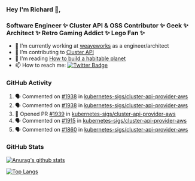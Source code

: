 ### Hey I'm Richard 👋, 

<h3 align="left">Software Engineer ✨ Cluster API & OSS Contributor ✨ Geek ✨ Architect ✨ Retro Gaming Addict ✨ Lego Fan ✨</h3>

- 🔭 I’m currently working at [weaveworks](https://github.com/weaveworks) as a engineer/architect
- 👯 I’m contributing to [Cluster API](https://github.com/kubernetes-sigs/cluster-api-provider-aws/pulls?q=is%3Aissue+is%3Apr+author%3Arichardcase+)
- 💬 I'm reading [How to build a habitable planet](https://www.amazon.co.uk/How-Build-Habitable-Planet-Humankind/dp/0691140065)
- 📫 How to reach me: [![Twitter Badge](https://img.shields.io/badge/-@fruit_case-00acee?style=flat&logo=Twitter&logoColor=white)](https://twitter.com/intent/follow?screen_name=fruit_case "Follow on Twitter")

### GitHub Activity 

<!--START_SECTION:activity-->
1. 🗣 Commented on [#1938](https://github.com//kubernetes-sigs/cluster-api-provider-aws/issues/1938) in [kubernetes-sigs/cluster-api-provider-aws](https://github.com//kubernetes-sigs/cluster-api-provider-aws)
2. 🗣 Commented on [#1938](https://github.com//kubernetes-sigs/cluster-api-provider-aws/issues/1938) in [kubernetes-sigs/cluster-api-provider-aws](https://github.com//kubernetes-sigs/cluster-api-provider-aws)
3. 💪 Opened PR [#1939](https://github.com//kubernetes-sigs/cluster-api-provider-aws/pull/1939) in [kubernetes-sigs/cluster-api-provider-aws](https://github.com//kubernetes-sigs/cluster-api-provider-aws)
4. 🗣 Commented on [#1915](https://github.com//kubernetes-sigs/cluster-api-provider-aws/issues/1915) in [kubernetes-sigs/cluster-api-provider-aws](https://github.com//kubernetes-sigs/cluster-api-provider-aws)
5. 🗣 Commented on [#1860](https://github.com//kubernetes-sigs/cluster-api-provider-aws/issues/1860) in [kubernetes-sigs/cluster-api-provider-aws](https://github.com//kubernetes-sigs/cluster-api-provider-aws)
<!--END_SECTION:activity-->

### GitHub Stats

[![Anurag's github stats](https://github-readme-stats.vercel.app/api?username=richardcase&count_private=true&show_icons=true)](https://github.com/anuraghazra/github-readme-stats)

[![Top Langs](https://github-readme-stats.vercel.app/api/top-langs/?username=richardcase&hide=html&layout=compact)](https://github.com/anuraghazra/github-readme-stats)

